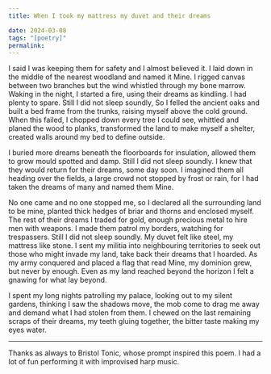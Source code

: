 ```yaml
---
title: When I took my mattress my duvet and their dreams

date: 2024-03-08
tags: "[poetry]"
permalink:
---
```


I said I was keeping them for safety and I almost believed it. I laid down in the middle of the nearest woodland and named it Mine. I rigged canvas between two branches but the wind whistled through my bone marrow. Waking in the night, I started a fire, using their dreams as kindling. I had plenty to spare. Still I did not sleep soundly, So I felled the ancient oaks and built a bed frame from the trunks, raising myself above the cold ground. When this failed, I chopped down every tree I could see, whittled and planed the wood to planks, transformed the land to make myself a shelter, created walls around my bed to define outside. 

I buried more dreams beneath the floorboards for insulation, allowed them to grow mould spotted and damp. Still I did not sleep soundly. I knew that they would return for their dreams, some day soon. I imagined them all heading over the fields, a large crowd not stopped by frost or rain, for I had taken the dreams of many and named them Mine.

No one came and no one stopped me, so I declared all the surrounding land to be mine, planted thick hedges of briar and thorns and enclosed myself. The rest of their dreams I traded for gold, enough precious metal to hire men with weapons. I made them patrol my borders, watching for trespassers. Still I did not sleep soundly. My duvet felt like steel, my mattress like stone. I sent my militia into neighbouring territories to seek out those who might invade my land, take back their dreams that I hoarded.  As my army conquered and placed a flag that read Mine, my dominion grew, but never by enough. Even as my land reached beyond the horizon I felt a gnawing for what lay beyond. 

I spent my long nights patrolling my palace, looking out to my silent gardens, thinking I saw the shadows move, the mob come to drag me away and demand what I had stolen from them. I chewed on the last remaining scraps of their dreams, my teeth gluing together, the bitter taste making my eyes water.

--- 

Thanks as always to Bristol Tonic, whose prompt inspired this poem. I had a lot of fun performing it with improvised harp music.